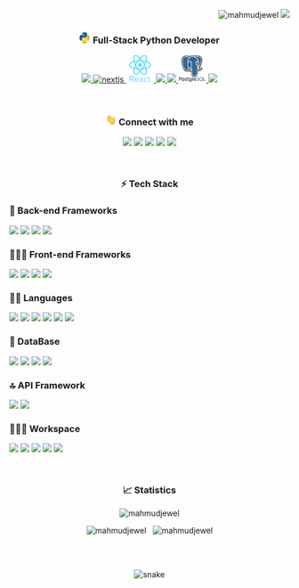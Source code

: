 <!-- ============== Profile views ============== -->
<!-- <p> -->
<p align="right"> 
  <!-- <img src="https://komarev.com/ghpvc/?username=mahmudjewel&label=Profile%20views&color=0e75b6&style=flat" alt="mahmudjewel" /> -->
  <img src="https://views.whatilearened.today/views/github/mahmudjewel/views.svg" alt="mahmudjewel" />
  <a href="https://www.linux.org"><img src="https://img.shields.io/badge/Os-Linux-cc66ff"/></a>
</p>

<!-- ============== Title ======== -->
<h3 align="center"> <img src="/static/python.gif" width="20px" height="20px"> Full-Stack Python Developer</h3>
<!-- ============== summary tracks  ============== -->
<p align="center">
  <a href= "https://www.djangoproject.com" target="_blank" {:target="_blank" rel="noopener"}>
    <img src="https://img.icons8.com/color/65/null/django.png"/>
  </a>
  <!-- <a href= "https://nextjs.org" target="_blank">
    <img src="https://img.icons8.com/color/50/null/nextjs.png"/>
  </a> -->
  <a href="https://nextjs.org" target="_blank" rel="noreferrer"> 
    <img src="https://www.rlogical.com/wp-content/uploads/2021/08/Rlogical-Blog-Images-thumbnail-1.png" alt="nextjs" width="50" height="50"/> 
  </a>
  <!-- <a href= "https://reactjs.org" target="_blank">
    <img src="https://img.icons8.com/officel/50/null/react.png"/>
  </a> -->
  <a href="https://reactjs.org/" target="_blank" rel="noreferrer"> 
    <img src="https://raw.githubusercontent.com/devicons/devicon/master/icons/react/react-original-wordmark.svg" alt="react" width="50" height="50"/> 
  </a>
  <a href= "https://graphql.org" target="_blank">
    <img src="https://img.icons8.com/color/50/null/graphql.png"/>
  </a>
  <a href= "https://restfulapi.net" target="_blank">
    <img src="https://img.icons8.com/nolan/50/api-settings.png"/>
  </a>
  <!-- <a href= "https://www.postgresql.org" target="_blank">
    <img src="https://img.icons8.com/color/48/null/postgreesql.png"/>
  </a> -->
  <a href="https://www.postgresql.org" target="_blank" rel="noreferrer"> 
    <img src="https://raw.githubusercontent.com/devicons/devicon/master/icons/postgresql/postgresql-original-wordmark.svg" alt="postgresql" width="50" height="50"/> 
</a>
  <a href= "#" target="_blank">
    <img src="https://img.icons8.com/color/50/null/linux--v1.png"/>
  </a>
</p>
<br/>

<!-- ============== social link ======== -->
<h3 align="center"> <img src="/static/wave.gif" width="20px" height="20px"> Connect with me</h3>   
<p align="center">
  <a href= "https://www.linkedin.com/in/mahmudjewel"><img src="https://img.icons8.com/doodle/48/null/linkedin-circled.png"/></a>
  <a href= "https://www.hackerrank.com/DJ_cse"><img src="https://img.icons8.com/external-tal-revivo-color-tal-revivo/48/000000/external-hackerrank-is-a-technology-company-that-focuses-on-competitive-programming-logo-color-tal-revivo.png"/></a>
  <a href= "https://www.youtube.com/channel/UCJCdq7lWqB7M5b16UatoTEw"><img src="https://img.icons8.com/doodle/48/000000/youtube-play--v1.png"/></a>
  <a href= "https://www.facebook.com/Bullet007.0"><img src="https://img.icons8.com/doodle/48/null/facebook-new.png"/></a>
  <a href= "https://www.instagram.com/ek_villain.007"><img src="https://img.icons8.com/doodle/48/000000/instagram-new.png"/></a>
</p>
<br/>
<!-- <p align="center">-----------------------------	***	----------------------------- *** -----------------------------</p> -->

<!-- ============== Language and tools ======== -->
<h3 align="center">⚡ Tech Stack</h3>
<h3> 🧩 Back-end Frameworks</h3>
<p>
  <img src="https://img.shields.io/badge/dj-Django-blue"/>
  <img src="https://img.shields.io/badge/api-Django%20Rest%20Framework-blueviolet"/>
  <img src="https://img.shields.io/badge/Gql-GraphQL-ff69b4"/>
  <img src="https://img.shields.io/badge/api-Rest%20API-yellowgreen"/>
</p>

<h3> 🧑🏻‍💻 Front-end Frameworks</h3>
<p>
  <img src="https://img.shields.io/badge/Nxt-Next.js-47e"/>
  <img src="https://img.shields.io/badge/React-React.js-informational"/>
  <img src="https://img.shields.io/badge/B-BootStrap-critical"/>
  <img src="https://img.shields.io/badge/tcss-Tailwind%20CSS-blue"/>
</p>

<h3> ✍🏻 Languages</h3> 
<p>
  <img src="https://img.shields.io/badge/Python-008000?style=for-the-badge&logo=python&logoColor=000"/>
  <img src="https://img.shields.io/badge/JavaScript-323330?style=for-the-badge&logo=javascript&logoColor=F7DF1E"/>
  <img src="https://img.shields.io/badge/HTML5-E34F26?style=for-the-badge&logo=html5&logoColor=white"/>
  <img src="https://img.shields.io/badge/CSS3-1572B6?style=for-the-badge&logo=css3&logoColor=white"/>
  <img src="https://img.shields.io/badge/C-00599C?style=for-the-badge&logo=c&logoColor=white"/>
  <img src="https://img.shields.io/badge/C%2B%2B-00599C?style=for-the-badge&logo=c%2B%2B&logoColor=white"/>
</p>

<h3> 🚀 DataBase</h3>
<p>
  <img src="https://img.shields.io/badge/sql-Raw%20SQL-blue"/>
  <img src="https://img.shields.io/badge/psql-PostgreSQL-blueviolet"/>
  <img src="https://img.shields.io/badge/msql-MySQL-orange"/> 
  <img src="https://img.shields.io/badge/db-SQLite-green"/>
</p>

<h3> 🔝 API Framework</h3>
<p>
  <img src="https://img.shields.io/badge/GqL-GraphQL-ff69b4"/>
  <img src="https://img.shields.io/badge/api-Rest API-blueviolet"/>
</p>

<!-- <h3> ✍🏻 Tools & Platform</h3>
<p>
  <img src=""/>
  <img src=""/>
  <img src=""/>
  <img src=""/>
  <img src=""/>
</p> -->

<h3> 🧑🏻‍💻 Workspace</h3> 
<p>
  <img src="https://img.shields.io/badge/Linux-Linux-green"/>
  <img src="https://img.shields.io/badge/arch-Manjaro-brightgreen"/>
  <img src="https://img.shields.io/badge/deb-Ubuntu-informational"/>
  <img src="https://img.shields.io/badge/deb-Kali-critical"/>
  <img src="https://img.shields.io/badge/win-Windows-lightgrey"/>
</p>
<br/>

<!-- <p align="left"> <a href="https://getbootstrap.com" target="_blank" rel="noreferrer"> <img src="https://raw.githubusercontent.com/devicons/devicon/master/icons/bootstrap/bootstrap-plain-wordmark.svg" alt="bootstrap" width="40" height="40"/> </a> <a href="https://www.cprogramming.com/" target="_blank" rel="noreferrer"> <img src="https://raw.githubusercontent.com/devicons/devicon/master/icons/c/c-original.svg" alt="c" width="40" height="40"/> </a> <a href="https://www.djangoproject.com/" target="_blank" rel="noreferrer"> <img src="https://cdn.worldvectorlogo.com/logos/django.svg" alt="django" width="40" height="40"/> </a> <a href="https://www.elastic.co" target="_blank" rel="noreferrer"> <img src="https://www.vectorlogo.zone/logos/elastic/elastic-icon.svg" alt="elasticsearch" width="40" height="40"/> </a> <a href="https://git-scm.com/" target="_blank" rel="noreferrer"> <img src="https://www.vectorlogo.zone/logos/git-scm/git-scm-icon.svg" alt="git" width="40" height="40"/> </a> <a href="https://graphql.org" target="_blank" rel="noreferrer"> <img src="https://www.vectorlogo.zone/logos/graphql/graphql-icon.svg" alt="graphql" width="40" height="40"/> </a> <a href="https://heroku.com" target="_blank" rel="noreferrer"> <img src="https://www.vectorlogo.zone/logos/heroku/heroku-icon.svg" alt="heroku" width="40" height="40"/> </a> <a href="https://www.w3.org/html/" target="_blank" rel="noreferrer"> <img src="https://raw.githubusercontent.com/devicons/devicon/master/icons/html5/html5-original-wordmark.svg" alt="html5" width="40" height="40"/> </a> <a href="https://developer.mozilla.org/en-US/docs/Web/JavaScript" target="_blank" rel="noreferrer"> <img src="https://raw.githubusercontent.com/devicons/devicon/master/icons/javascript/javascript-original.svg" alt="javascript" width="40" height="40"/> </a> <a href="https://www.elastic.co/kibana" target="_blank" rel="noreferrer"> <img src="https://www.vectorlogo.zone/logos/elasticco_kibana/elasticco_kibana-icon.svg" alt="kibana" width="40" height="40"/> </a> <a href="https://www.linux.org/" target="_blank" rel="noreferrer"> <img src="https://raw.githubusercontent.com/devicons/devicon/master/icons/linux/linux-original.svg" alt="linux" width="40" height="40"/> </a> <a href="https://www.microsoft.com/en-us/sql-server" target="_blank" rel="noreferrer"> <img src="https://www.svgrepo.com/show/303229/microsoft-sql-server-logo.svg" alt="mssql" width="40" height="40"/> </a> <a href="https://www.mysql.com/" target="_blank" rel="noreferrer"> <img src="https://raw.githubusercontent.com/devicons/devicon/master/icons/mysql/mysql-original-wordmark.svg" alt="mysql" width="40" height="40"/> </a> <a href="https://www.oracle.com/" target="_blank" rel="noreferrer"> <img src="https://raw.githubusercontent.com/devicons/devicon/master/icons/oracle/oracle-original.svg" alt="oracle" width="40" height="40"/> </a>
<a href="https://www.postgresql.org" target="_blank" rel="noreferrer">
  <img src="https://raw.githubusercontent.com/devicons/devicon/master/icons/postgresql/postgresql-original-wordmark.svg" alt="postgresql" width="40" height="40"/>
</a>
<a href="https://postman.com" target="_blank" rel="noreferrer"> <img src="https://www.vectorlogo.zone/logos/getpostman/getpostman-icon.svg" alt="postman" width="40" height="40"/> </a> <a href="https://www.python.org" target="_blank" rel="noreferrer"> <img src="https://raw.githubusercontent.com/devicons/devicon/master/icons/python/python-original.svg" alt="python" width="40" height="40"/> </a>
<a href="https://reactjs.org/" target="_blank" rel="noreferrer"> <img src="https://raw.githubusercontent.com/devicons/devicon/master/icons/react/react-original-wordmark.svg" alt="react" width="40" height="40"/> </a>
<a href="https://redux.js.org" target="_blank" rel="noreferrer"> <img src="https://raw.githubusercontent.com/devicons/devicon/master/icons/redux/redux-original.svg" alt="redux" width="40" height="40"/> </a>
<a href="https://www.sqlite.org/" target="_blank" rel="noreferrer"> <img src="https://www.vectorlogo.zone/logos/sqlite/sqlite-icon.svg" alt="sqlite" width="40" height="40"/> </a>
<a href="https://www.typescriptlang.org/" target="_blank" rel="noreferrer"> <img src="https://raw.githubusercontent.com/devicons/devicon/master/icons/typescript/typescript-original.svg" alt="typescript" width="40" height="40"/> </a>
</p>
<br/> -->
<!-- <p align="center">-----------------------------	***	----------------------------- *** -----------------------------</p> -->

<!-- ============== Statistics ======== -->
<h3 align="center"> 📈 Statistics</h3>
<p align="center">
  <img src="https://github-readme-stats.vercel.app/api/top-langs?username=mahmudjewel&show_icons=true&locale=en&layout=demo" alt="mahmudjewel" />
</p>
<p align="center">
  <img src="https://github-readme-stats.vercel.app/api?username=mahmudjewel&show_icons=true&locale=en" alt="mahmudjewel" /> &nbsp;
  <img src="https://github-readme-streak-stats.herokuapp.com/?user=mahmudjewel&" alt="mahmudjewel" />
</p>

<!-- https://github-readme-stats.vercel.app/api/top-langs/?username=mahmudjewel&layout=demo -->

<br/><br/>

<!-- ==============  snake ======== -->
<p align="center">
   <img src="https://github.com/MahmudJewel/MahmudJewel/blob/main/static/github-contribution-grid-snake.svg" alt="snake">
</p>

